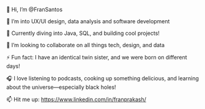 👋 Hi, I’m @FranSantos

👀 I’m into UX/UI design, data analysis and software development

🌱 Currently diving into Java, SQL, and building cool projects!

💞️ I’m looking to collaborate on all things tech, design, and data

⚡ Fun fact: I have an identical twin sister, and we were born on different days!

🎧 I love listening to podcasts, cooking up something delicious, and learning about the universe—especially black holes!

📫 Hit me up: https://www.linkedin.com/in/franprakash/
<!---
FranPrakash/FranPrakash is a ✨ special ✨ repository because its `README.md` (this file) appears on your GitHub profile.
You can click the Preview link to take a look at your changes.
--->
